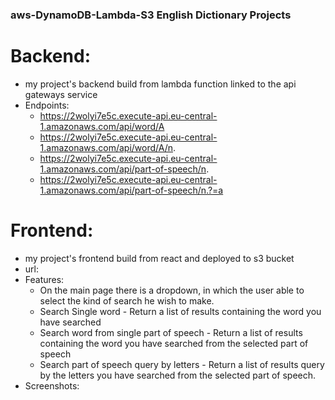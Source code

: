 ### aws-DynamoDB-Lambda-S3 English Dictionary Projects

# Backend:

- my project's backend build from lambda function linked to the api gateways service
- Endpoints:
  - https://2wolyi7e5c.execute-api.eu-central-1.amazonaws.com/api/word/A
  - https://2wolyi7e5c.execute-api.eu-central-1.amazonaws.com/api/word/A/n.
  - https://2wolyi7e5c.execute-api.eu-central-1.amazonaws.com/api/part-of-speech/n.
  - https://2wolyi7e5c.execute-api.eu-central-1.amazonaws.com/api/part-of-speech/n.?=a

# Frontend:

- my project's frontend build from react and deployed to s3 bucket
- url:
- Features:
  - On the main page there is a dropdown, in which the user able to select the kind of search he wish to make.
  - Search Single word - Return a list of results containing the word you have searched
  - Search word from single part of speech - Return a list of results containing the word you have searched from the selected part of speech
  - Search part of speech query by letters - Return a list of results query by the letters you have searched from the selected part of speech.
- Screenshots:
